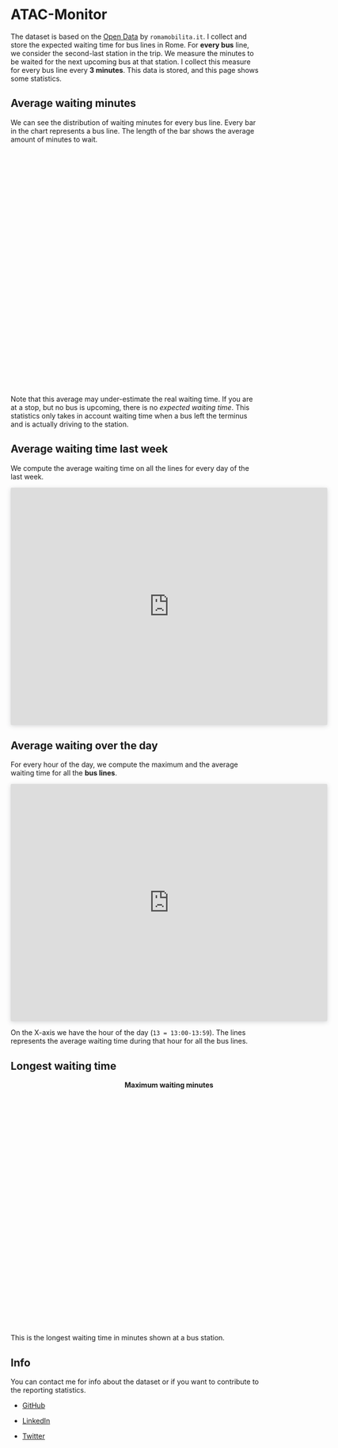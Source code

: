 # ATAC-Monitor

The dataset is based on the [Open Data](https://romamobilita.it/it/tecnologie/open-data) by `romamobilita.it`. I collect and store the expected waiting time for bus lines in Rome. For __every bus__ line, we consider the second-last station in the trip. We measure the minutes to be waited for the next upcoming bus at that station. I collect this measure for every bus line every __3 minutes__. This data is stored, and this page shows some statistics.

## Average waiting minutes

We can see the distribution of waiting minutes for every bus line. Every bar in the chart represents a bus line. The length of the bar shows the average amount of minutes to wait.

<div id="wrapper" style="height:480px; width:640px;">
  <canvas id="chart"></canvas>
</div>


Note that this average may under-estimate the real waiting time. If you are at a stop, but no bus is upcoming, there is no _expected waiting time_. This statistics only takes in account waiting time when a bus left the terminus and is actually driving to the station.

## Average waiting time last week

We compute the average waiting time on all the lines for every day of the last week.

<iframe style="border: none;border-radius: 2px;box-shadow: 0 2px 10px 0 rgba(70, 76, 79, .2);" width="640" height="480" src="https://charts.mongodb.com/charts-project-0-urdrh/embed/charts?id=aa70bd0d-f3b7-4ee3-870c-e7c015e20a09&tenant=b6ce3d2e-8588-4414-bc01-ab06e40b3635"></iframe>

## Average waiting over the day

For every hour of the day, we compute the maximum and the average waiting time for all the __bus lines__.

<iframe style="border: none;border-radius: 2px;box-shadow: 0 2px 10px 0 rgba(70, 76, 79, .2);" width="640" height="480" src="https://charts.mongodb.com/charts-project-0-urdrh/embed/charts?id=511d7883-016b-4510-9a66-2902f0af5fd8&tenant=b6ce3d2e-8588-4414-bc01-ab06e40b3635"></iframe>

On the X-axis we have the hour of the day (`13 = 13:00-13:59`). The lines represents the average waiting time during that hour for all the bus lines.

## Longest waiting time

<div style="width:640px; text-align: center; font-weight: bold;">Maximum waiting minutes</div>
<div style="height:480px; width:640px; display: flex; align-items: center; justify-content: center; font-size: 245px; font-weight: bold;">
   <div id="maxWaitingMinutes"></div>
</div>

This is the longest waiting time in minutes shown at a bus station.

## Info

You can contact me for info about the dataset or if you want to contribute to the reporting statistics.

- [GitHub](https://github.com/Marco-Santoni/atacmonitor)
- [LinkedIn](https://linkedin.com/in/msantoni)
- [Twitter](https://twitter.com/mrsantoni)


   <script src="https://cdnjs.cloudflare.com/ajax/libs/Chart.js/2.8.0/Chart.min.js"></script>
   <script src="https://d3js.org/d3.v5.min.js"></script>
   <script type="text/javascript">
     function makeChart(lines) {
       var routes = lines.map(function(d) {
         return d.route_name;
       });
       var waitingTime = lines.map(function(d) {
         return (d.waiting_time / 60);
       });

       arrayOfObj = routes.map(function(d, i) {
         return {
           label: d,
           data: waitingTime[i] || 0
         };
       });

       sortedArrayOfObj = arrayOfObj.sort(function(a, b) {
         return b.data > a.data;
       });

       sortedRoutes = [];
       sortedWaitingTime = [];
       sortedArrayOfObj.forEach(function(d) {
         sortedRoutes.push(d.label);
         sortedWaitingTime.push(d.data);
       });


       var chart = new Chart('chart', {
         type: "horizontalBar",
         options: {
           maintainAspectRatio: false,
           legend: {
             display: false
           },
           scales: {
             yAxes: [{
               ticks: {
                 autoSkip: true,
                 maxTicksLimit: 40,
               }
             }],
             xAxes: [{
               ticks: {
                 stepSize: 2,
               }
             }],
           }
         },
         data: {
           labels: sortedRoutes,
           datasets: [{
             data: sortedWaitingTime,
             borderColor: '#5bcdb4',
             backgroundColor: '#5bcdb4',
             borderWidth: 5
           }]
         },
       });
     }

     // Request data using D3
     d3
       .csv("https://stops-feed-results.s3.amazonaws.com/average_waiting_time_minutes.csv")
       .then(makeChart);
   </script>


   <script type="text/javascript">
     function highestWaitingTime(waitingTime) {
       d3.select("#maxWaitingMinutes").html(Math.round(waitingTime[0].waiting_time / 60));
     }


     d3
       .csv("https://stops-feed-results.s3.amazonaws.com/longest_waiting_time.csv")
       .then(highestWaitingTime);
   </script>

